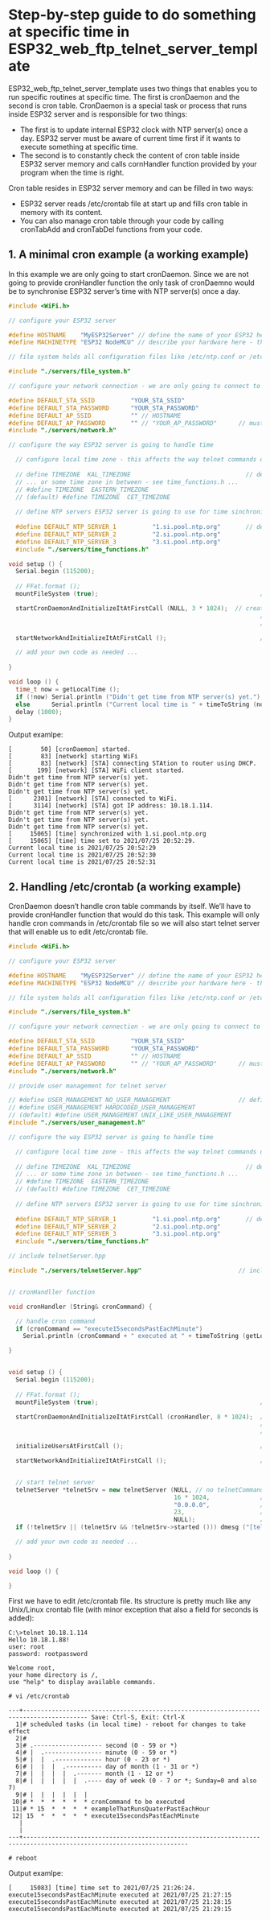 # Step-by-step guide to do something at specific time in ESP32_web_ftp_telnet_server_template

ESP32_web_ftp_telnet_server_template uses two things that enables you to run specific routines at specific time. The first is cronDaemon and the second is cron table.
CronDaemon is a special task or process that runs inside ESP32 server and is responsible for two things:
-	The first is to update internal ESP32 clock with NTP server(s) once a day. ESP32 server must be aware of current time first if it wants to execute something at specific time.
-	The second is to constantly check the content of cron table inside ESP32 server memory and calls cornHandler function provided by your program when the time is right. 

Cron table resides in ESP32 server memory and can be filled in two ways:
-	ESP32 server reads /etc/crontab file at start up and fills cron table in memory with its content.
-	You can also manage cron table through your code by calling cronTabAdd and cronTabDel functions from your code.

 
## 1. A minimal cron example (a working example)
In this example we are only going to start cronDaemon. Since we are not going to provide cronHandler function the only task of cronDaemno would be to synchronise ESP32 server’s time with NTP server(s) once a day.

```C++
#include <WiFi.h>

// configure your ESP32 server

#define HOSTNAME    "MyESP32Server" // define the name of your ESP32 here - this is how your ESP32 server will present itself to network, this text is also used by uname telnet command
#define MACHINETYPE "ESP32 NodeMCU" // describe your hardware here - this text is only used by uname telnet command

// file system holds all configuration files like /etc/ntp.conf or /etc/crontab

#include "./servers/file_system.h"

// configure your network connection - we are only going to connect to WiFi router in STAtion mode and not going to set up an AP mode in this example

#define DEFAULT_STA_SSID          "YOUR_STA_SSID"               
#define DEFAULT_STA_PASSWORD      "YOUR_STA_PASSWORD"
#define DEFAULT_AP_SSID           "" // HOSTNAME 
#define DEFAULT_AP_PASSWORD       "" // "YOUR_AP_PASSWORD"      // must have at least 8 characters 
#include "./servers/network.h"

// configure the way ESP32 server is going to handle time

  // configure local time zone - this affects the way telnet commands display your local time
  
  // define TIMEZONE  KAL_TIMEZONE                                // define time zone you are in (see time_functions.h)
  // ... or some time zone in between - see time_functions.h ...
  // #define TIMEZONE  EASTERN_TIMEZONE
  // (default) #define TIMEZONE  CET_TIMEZONE               
  
  // define NTP servers ESP32 server is going to use for time sinchronization
  
  #define DEFAULT_NTP_SERVER_1          "1.si.pool.ntp.org"       // define default NTP severs ESP32 will synchronize its time with
  #define DEFAULT_NTP_SERVER_2          "2.si.pool.ntp.org"
  #define DEFAULT_NTP_SERVER_3          "3.si.pool.ntp.org"
  #include "./servers/time_functions.h"     

void setup () {
  Serial.begin (115200);
 
  // FFat.format ();
  mountFileSystem (true);                                             // this is the first thing to do - all configuration files are on file system

  startCronDaemonAndInitializeItAtFirstCall (NULL, 3 * 1024);  // creates /etc/ntp.conf with default NTP server names and synchronize ESP32 time with them once a day
                                                                      // creates empty /etc/crontab, reads it at start up and executes cronHandler when the time is right
                                                                      // 3 KB stack size is minimal requirement for NTP time synchronization, add more if your cronHandler requires more

  startNetworkAndInitializeItAtFirstCall ();                          // starts WiFi according to configuration files, creates configuration files if they don't exist

  // add your own code as needed ...
  
}

void loop () {
  time_t now = getLocalTime ();
  if (!now) Serial.println ("Didn't get time from NTP server(s) yet.");
  else      Serial.println ("Current local time is " + timeToString (now));
  delay (1000);                
}
```

Output examlpe:
```
[        50] [cronDaemon] started.
[        83] [network] starting WiFi
[        83] [network] [STA] connecting STAtion to router using DHCP.
[       199] [network] [STA] WiFi client started.
Didn't get time from NTP server(s) yet.
Didn't get time from NTP server(s) yet.
Didn't get time from NTP server(s) yet.
[      2301] [network] [STA] connected to WiFi.
[      3114] [network] [STA] got IP address: 10.18.1.114.
Didn't get time from NTP server(s) yet.
Didn't get time from NTP server(s) yet.
Didn't get time from NTP server(s) yet.
[     15065] [time] synchronized with 1.si.pool.ntp.org
[     15065] [time] time set to 2021/07/25 20:52:29.
Current local time is 2021/07/25 20:52:29
Current local time is 2021/07/25 20:52:30
Current local time is 2021/07/25 20:52:31
```


## 2. Handling /etc/crontab (a working example)
CronDaemon doesn’t handle cron table commands by itself. We’ll have to provide cronHandler function that would do this task. This example will only handle cron commands in /etc/crontab file so we will also start telnet server that will enable us to edit /etc/crontab file. 

```C++
#include <WiFi.h>

// configure your ESP32 server

#define HOSTNAME    "MyESP32Server" // define the name of your ESP32 here - this is how your ESP32 server will present itself to network, this text is also used by uname telnet command
#define MACHINETYPE "ESP32 NodeMCU" // describe your hardware here - this text is only used by uname telnet command

// file system holds all configuration files like /etc/ntp.conf or /etc/crontab

#include "./servers/file_system.h"

// configure your network connection - we are only going to connect to WiFi router in STAtion mode and not going to set up an AP mode in this example

#define DEFAULT_STA_SSID          "YOUR_STA_SSID"               
#define DEFAULT_STA_PASSWORD      "YOUR_STA_PASSWORD"
#define DEFAULT_AP_SSID           "" // HOSTNAME 
#define DEFAULT_AP_PASSWORD       "" // "YOUR_AP_PASSWORD"      // must have at least 8 characters 
#include "./servers/network.h"

// provide user management for telnet server

// #define USER_MANAGEMENT NO_USER_MANAGEMENT                   // define the kind of user management project is going to use (see user_management.h)
// #define USER_MANAGEMENT HARDCODED_USER_MANAGEMENT            
// (default) #define USER_MANAGEMENT UNIX_LIKE_USER_MANAGEMENT
#include "./servers/user_management.h"

// configure the way ESP32 server is going to handle time

  // configure local time zone - this affects the way telnet commands display your local time
  
  // define TIMEZONE  KAL_TIMEZONE                                // define time zone you are in (see time_functions.h)
  // ... or some time zone in between - see time_functions.h ...
  // #define TIMEZONE  EASTERN_TIMEZONE
  // (default) #define TIMEZONE  CET_TIMEZONE               
  
  // define NTP servers ESP32 server is going to use for time sinchronization
  
  #define DEFAULT_NTP_SERVER_1          "1.si.pool.ntp.org"       // define default NTP severs ESP32 will synchronize its time with
  #define DEFAULT_NTP_SERVER_2          "2.si.pool.ntp.org"
  #define DEFAULT_NTP_SERVER_3          "3.si.pool.ntp.org"
  #include "./servers/time_functions.h"     

// include telnetServer.hpp

#include "./servers/telnetServer.hpp"                           // include Telnet server


// cronHandller function

void cronHandler (String& cronCommand) {

  // handle cron command
  if (cronCommand == "execute15secondsPastEachMinute")
    Serial.println (cronCommand + " executed at " + timeToString (getLocalTime ()));

}


void setup () {
  Serial.begin (115200);
 
  // FFat.format ();
  mountFileSystem (true);                                             // this is the first thing to do - all configuration files are on file system

  startCronDaemonAndInitializeItAtFirstCall (cronHandler, 8 * 1024);  // creates /etc/ntp.conf with default NTP server names and synchronize ESP32 time with them once a day
                                                                      // creates empty /etc/crontab, reads it at start up and executes cronHandler when the time is right
                                                                      // 3 KB stack size is minimal requirement for NTP time synchronization, add more if your cronHandler requires more

  initializeUsersAtFirstCall ();                                      // creates user management files with root, webadmin, webserver and telnetserver users, if they don't exist

  startNetworkAndInitializeItAtFirstCall ();                          // starts WiFi according to configuration files, creates configuration files if they don't exist


  // start telnet server
  telnetServer *telnetSrv = new telnetServer (NULL, // no telnetCommandHandler 
                                              16 * 1024,              // 16 KB stack size is usually enough, if telnetCommandHanlder uses more stack increase this value until server is stable
                                              "0.0.0.0",              // start telnet server on all available ip addresses
                                              23,                     // telnet port
                                              NULL);                  // use firewall callback function for telnet server (replace with NULL if not needed)
  if (!telnetSrv || (telnetSrv && !telnetSrv->started ())) dmesg ("[telnetServer] did not start.");

  // add your own code as needed ...
  
}

void loop () {

}
```

First we have to edit /etc/crontab file. Its structure is pretty much like any Unix/Linux crontab file (with minor exception that also a field for seconds is added):

```
C:\>telnet 10.18.1.114
Hello 10.18.1.88!
user: root
password: rootpassword

Welcome root,
your home directory is /,
use "help" to display available commands.

# vi /etc/crontab

---+---------------------------------------------------------------------------------------- Save: Ctrl-S, Exit: Ctrl-X
  1|# scheduled tasks (in local time) - reboot for changes to take effect
  2|#
  3|# .------------------- second (0 - 59 or *)
  4|# |  .---------------- minute (0 - 59 or *)
  5|# |  |  .------------- hour (0 - 23 or *)
  6|# |  |  |  .---------- day of month (1 - 31 or *)
  7|# |  |  |  |  .------- month (1 - 12 or *)
  8|# |  |  |  |  |  .---- day of week (0 - 7 or *; Sunday=0 and also 7)
  9|# |  |  |  |  |  |
 10|# *  *  *  *  *  * cronCommand to be executed
 11|# * 15  *  *  *  * exampleThatRunsQuaterPastEachHour
 12| 15  *  *  *  *  * execute15secondsPastEachMinute
   |
   |
---+--------------------------------------------------------------------------------------------------------------------

# reboot
```

Output examlpe:
```
[     15083] [time] time set to 2021/07/25 21:26:24.
execute15secondsPastEachMinute executed at 2021/07/25 21:27:15
execute15secondsPastEachMinute executed at 2021/07/25 21:28:15
execute15secondsPastEachMinute executed at 2021/07/25 21:29:15
```

